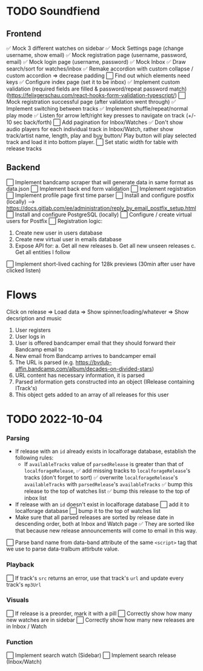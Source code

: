 # TODO Soundfiend

## Frontend

:white_check_mark: Mock 3 different watches on sidebar
:white_check_mark: Mock Settings page (change username, show email)
:white_check_mark: Mock registration page (username, password, email)
:white_check_mark: Mock login page (username, password)
:white_check_mark: Mock Inbox
:white_check_mark: Draw search/sort for watches/inbox
:white_check_mark: Remake accordion with custom collapse / custom accordion => decrease padding
:white_large_square: Find out which elements need keys
:white_check_mark: Configure index page (set it to be inbox)
:white_check_mark: Implement custom validation (required fields are filled & password/repeat password match) (https://felixgerschau.com/react-hooks-form-validation-typescript/)
:white_large_square: Mock registration successful page (after validation went through)
:white_check_mark: Implement switching between tracks
:white_check_mark: Implement shuffle/repeat/normal play mode
:white_check_mark: Listen for arrow left/right key presses to navigate on track (+/- 10 sec back/forth)
:white_large_square: Add pagination for Inbox/Watches
:white_check_mark: Don't show audio players for each individual track in Inbox/Watch, rather show track/artist name, length, play and buy button/ Play button will play selected track and load it into bottom player.
:white_large_square: Set static width for table with release tracks

## Backend

:white_large_square: Implement bandcamp scraper that will generate data in same format as data.json
:white_large_square: Implement back end form validation
:white_large_square: Implement registration
:white_large_square: Implement profile page first time parser
:white_large_square: Install and configure postfix (locally) --> https://docs.gitlab.com/ee/administration/reply_by_email_postfix_setup.html
:white_large_square: Install and configure PostgreSQL (locally)
:white_large_square: Configure / create virtual users for Postfix
:white_large_square: Registration logic:

1. Create new user in users database
2. Create new virtual user in emails database
3. Expose API for:
   a. Get all new releases
   b. Get all new unseen releases
   c. Get all entities I follow

:white_large_square: Implement short-lived caching for 128k previews (30min after user have clicked listen)

# Flows

Click on release => Load data => Show spinner/loading/whatever => Show decsription and music

1. User registers
2. User logs in
3. User is offered bandcamper email that they should forward their Bandcamp email to
4. New email from Bandcamp arrives to bandcamper email
5. The URL is parsed (e.g. https://bvdub-affin.bandcamp.com/album/decades-on-divided-stars)
6. URL content has necessary information, it is parsed
7. Parsed information gets constructed into an object (IRelease containing ITrack's)
8. This object gets added to an array of all releases for this user

# TODO 2022-10-04
### Parsing
- If release with an `id` already exists in localforage database, establish the following rules:
   - If `availableTracks` value of `parsedRelease` is greater than that of `localforageRelease`, 
:white_check_mark: add missing tracks to `localforageRelease`'s tracks (don't forget to sort)
:white_check_mark: overwrite `localforageRelease`'s `availableTracks` with `parsedRelease`'s `availableTracks`
:white_check_mark: bump this release to the top of watches list
:white_check_mark: bump this release to the top of inbox list
- If release with an `id` doesn't exist in localforage database
:white_large_square: add it to localforage database
:white_large_square: bump it to the top of watches list
- Make sure that all parsed releases are sorted by release date in descending order, both at Inbox and Watch page
:white_check_mark: They are sorted like that because new release announcements will come to email in this way.

:white_large_square: Parse band name from data-band attribute of the same `<script>` tag that we use to parse data-tralbum attirbute value.
### Playback
:white_large_square: If track's `src` returns an error, use that track's `url` and update every track's `mp3Url`

### Visuals
:white_large_square: If release is a preorder, mark it with a pill
:white_large_square: Correctly show how many new watches are in sidebar
:white_large_square: Correctly show how many new releases are in Inbox / Watch

### Function
:white_large_square: Implement search watch (Sidebar)
:white_large_square: Implement search release (Inbox/Watch)